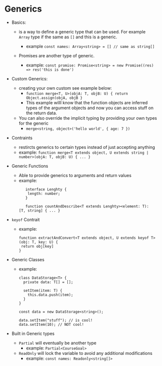 # Generics

- Basics:
  - is a way to define a generic type that can be used.  For example `Array` type if the same as `[]` and this is a generic.
    - example `const names: Array<string> = [] // same as string[]`

  - Promises are another type of generic.
    -  example: `const promise: Promise<string> = new Promise((res) => res('this is done')`

- Custom Generics:
  - creating your own custom see example below:  
    - `function merge<T, U>(objA: T, objB: U) { return Object.assign(objA, objB }`
    - This example willl know that the function objects are inferred types of the argument objects and now you can access stuff on the return data.
  - You can also override the implicit typing by providing your own types for the generic
    - `merge<string, object>('hello world', { age: 7 })`


- Contraints
  - restircts generics to certain types instead of just accepting anything
  - example: `function merge<T extends object, U extends string | number>(objA: T, objB: U) { ... }`

- Generic Functions
  - Able to provide generics to arguments and return values
  - example:
    ```
       interface Lenghty { 
        length: number;
       }
       
       function countAndDescribe<T extends Lenghty><element: T): [T, string] { ... }
    ```
- `keyof` Contrait
  -  example:
     ```
     function extractAndConvert<T extends object, U extends keyof T>(obj: T, key: U) {
      return obj[key]
     }
     ```
     
- Generic Classes
  - example:
    ```
    class DataStorage<T> {
      private data: T[] = [];
      
      setItem(item: T) {
        this.data.push(item);
      }
    }
    
    const data = new DataStorage<string>();
    
    data.setItem("stuff"); // is cool!
    data.setItem(10); // NOT cool!
    ```
    
 - Built in Generic types
   - `Partial` will eventually be another type 
      - example: `Partial<CourseGoal>`
   - `ReadOnly` will lock the variable to avoid any additional modifications
      - example: `const names: Readonly<string[]>`



